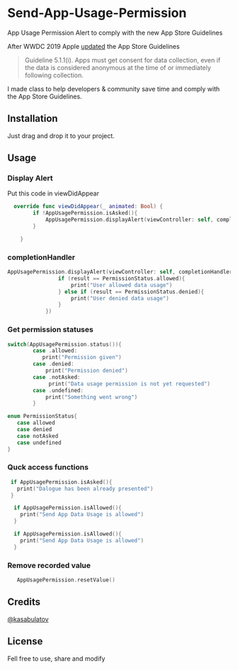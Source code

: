 # Send-App-Usage-Permission
App Usage Permission Alert to comply with the new App Store Guidelines

After WWDC 2019 Apple [updated](https://developer.apple.com/app-store/review/guidelines/#5.1) the App Store Guidelines 
> Guideline 5.1.1(i). Apps must get consent for data collection, even if the data is considered anonymous at the time of or immediately following collection.

I made class to help developers & community save time and comply with the App Store Guidelines.

## Installation

Just drag and drop it to your project.

## Usage

### Display Alert

Put this code in viewDidAppear

```swift
  override func viewDidAppear(_ animated: Bool) {
        if !AppUsagePermission.isAsked(){
            AppUsagePermission.displayAlert(viewController: self, completionHandler: nil)
        }

    }
```

### сompletionHandler

```swift 
AppUsagePermission.displayAlert(viewController: self, completionHandler: { result in
                if (result == PermissionStatus.allowed){
                    print("User allowed data usage")
                } else if (result == PermissionStatus.denied){
                    print("User denied data usage")
                }
            })
```
### Get permission statuses

```swift
switch(AppUsagePermission.status()){
        case .allowed:
           print("Permission given")
        case .denied:
            print("Permission denied")
        case .notAsked:
             print("Data usage permission is not yet requested")
        case .undefined:
            print("Something went wrong")
        }
 ```
 
 ```swift
 enum PermissionStatus{
    case allowed
    case denied
    case notAsked
    case undefined
}
 ```
 
 ### Quck access functions
 ```swift 
  if AppUsagePermission.isAsked(){
    print("Dalogue has been already presented")
  }
```

```swift 
  if AppUsagePermission.isAllowed(){
    print("Send App Data Usage is allowed")
  }
```

```swift 
  if AppUsagePermission.isAllowed(){
    print("Send App Data Usage is allowed")
  }
```

 ### Remove recorded value
  ```swift 
     AppUsagePermission.resetValue()
  ``` 
  
## Credits
[@kasabulatov](https://twitter.com/kasabulatov)


## License

Fell free to use, share and modify
 
